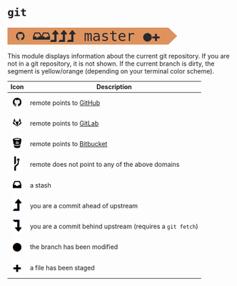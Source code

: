# `git`
![](git.png)

This module displays information about the current git repository. If you are not in a git repository, it is not shown. If the current branch is dirty, the segment is yellow/orange (depending on your terminal color scheme).

| Icon                        | Description                                                       |
| :-------------------------: | ----------------------------------------------------------------- |
| ![github](github.png)       | remote points to [GitHub](https://github.com/)                    |
| ![gitlab](gitlab.png)       | remote points to [GitLab](https://gitlab.com/)                    |
| ![bitbucket](bitbucket.png) | remote points to [Bitbucket](https://bitbucket.org/)              |
| ![generic](git-generic.png) | remote does not point to any of the above domains                 |
| ![stash](stash.png)         | a stash
| ![ahead](ahead.png)         | you are a commit ahead of upstream
| ![behind](behind.png)       | you are a commit behind upstream (requires a `git fetch`)         |
| ![circle](circle.png)       | the branch has been modified                                      |
| ![plus](plus.png)           | a file has been staged                                            |
